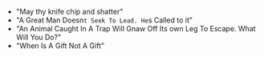 - "May thy knife chip and shatter"
- "A Great Man Doesn`t Seek To Lead. He`s Called to it"
- "An Animal Caught In A Trap Will Gnaw Off Its own Leg To Escape. What Will You Do?"
- "When Is A Gift Not A Gift"
